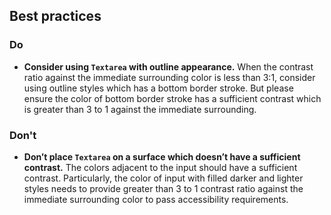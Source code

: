 ## Best practices

### Do

- **Consider using `Textarea` with outline appearance.** When the contrast ratio against the immediate surrounding color is less than 3:1, consider using outline styles which has a bottom border stroke. But please ensure the color of bottom border stroke has a sufficient contrast which is greater than 3 to 1 against the immediate surrounding.

### Don't

- **Don’t place `Textarea` on a surface which doesn’t have a sufficient contrast.** The colors adjacent to the input should have a sufficient contrast. Particularly, the color of input with filled darker and lighter styles needs to provide greater than 3 to 1 contrast ratio against the immediate surrounding color to pass accessibility requirements.
